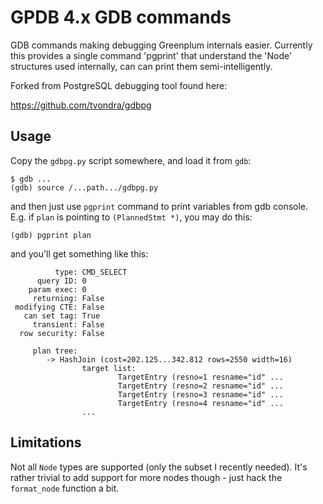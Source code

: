 GPDB 4.x GDB commands
=======================

GDB commands making debugging Greenplum internals easier. Currently
this provides a single command 'pgprint' that understand the 'Node'
structures used internally, can can print them semi-intelligently.

Forked from PostgreSQL debugging tool found here:

https://github.com/tvondra/gdbpg


Usage
-----

Copy the `gdbpg.py` script somewhere, and load it from `gdb`:

    $ gdb ... 
    (gdb) source /...path.../gdbpg.py 

and then just use `pgprint` command to print variables from gdb console.
E.g. if `plan` is pointing to `(PlannedStmt *)`, you may do this:
    
    (gdb) pgprint plan

and you'll get something like this:

              type: CMD_SELECT
          query ID: 0
        param exec: 0
         returning: False
     modifying CTE: False
       can set tag: True
         transient: False
      row security: False
               
         plan tree: 
            -> HashJoin (cost=202.125...342.812 rows=2550 width=16)
                    target list:
                            TargetEntry (resno=1 resname="id" ...
                            TargetEntry (resno=2 resname="id" ...
                            TargetEntry (resno=3 resname="id" ...
                            TargetEntry (resno=4 resname="id" ...
                    ...

Limitations
-----------

Not all `Node` types are supported (only the subset I recently needed).
It's rather trivial to add support for more nodes though - just hack the
`format_node` function a bit.
